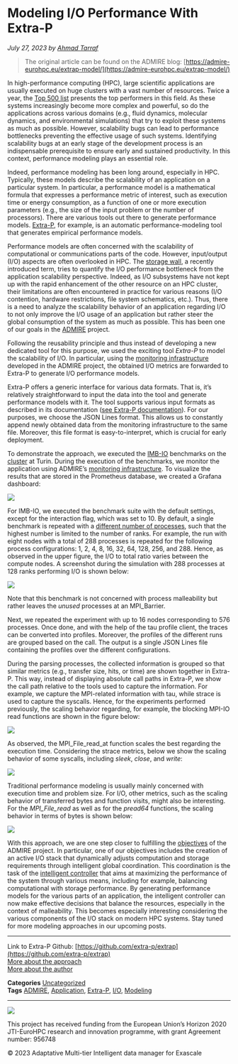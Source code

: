 

Modeling I/O Performance With Extra-P
=====================================
*July 27, 2023 by [Ahmad Tarraf](https://admire-eurohpc.eu/author/ahmad/ "View all posts by Ahmad Tarraf")*

> The original article can be found on the ADMIRE blog: [https://admire-eurohpc.eu/extrap-model/](https://admire-eurohpc.eu/extrap-model/)

In high-performance computing (HPC), large scientific applications are usually executed on huge clusters with a vast number of resources. Twice a year, the [Top 500 list](https://www.top500.org/lists/) presents the top performers in this field. As these systems increasingly become more complex and powerful, so do the applications across various domains (e.g., fluid dynamics, molecular dynamics, and environmental simulations) that try to exploit these systems as much as possible. However, scalability bugs can lead to performance bottlenecks preventing the effective usage of such systems. Identifying scalability bugs at an early stage of the development process is an indispensable prerequisite to ensure early and sustained productivity. In this context, performance modeling plays an essential role.

Indeed, performance modeling has been long around, especially in HPC. Typically, these models describe the scalability of an application on a particular system. In particular, a performance model is a mathematical formula that expresses a performance metric of interest, such as execution time or energy consumption, as a function of one or more execution parameters (e.g., the size of the input problem or the number of processors). There are various tools out there to generate performance models. [Extra-P](https://github.com/extra-p/extrap), for example, is an automatic performance-modeling tool that generates empirical performance models.

Performance models are often concerned with the scalability of computational or communications parts of the code. However, input/output (I/O) aspects are often overlooked in HPC. The [storage wall](https://link.springer.com/article/10.1631/FITEE.1601336), a recently introduced term, tries to quantify the I/O performance bottleneck from the application scalability perspective. Indeed, as I/O subsystems have not kept up with the rapid enhancement of the other resource on an HPC cluster, their limitations are often encountered in practice for various reasons (I/O contention, hardware restrictions, file system schematics, etc.). Thus, there is a need to analyze the scalability behavior of an application regarding I/O to not only improve the I/O usage of an application but rather steer the global consumption of the system as much as possible. This has been one of our goals in the [ADMIRE](https://admire-eurohpc.eu/) project.

Following the reusability principle and thus instead of developing a new dedicated tool for this purpose, we used the exciting tool _Extra-P_ to model the scalability of I/O. In particular, using the [monitoring infrastructure](https://admire-eurohpc.eu/towards-i-o-nmonitoring-at-scale/) developed in the ADMIRE project, the obtained I/O metrics are forwarded to Extra-P to generate I/O performance models.

Extra-P offers a generic interface for various data formats. That is, it’s relatively straightforward to input the data into the tool and generate performance models with it. The tool supports various input formats as described in its documentation ([see Extra-P documentation](https://github.com/extra-p/extrap/blob/master/docs/file-formats.md)). For our purposes, we choose the JSON Lines format. This allows us to constantly append newly obtained data from the monitoring infrastructure to the same file. Moreover, this file format is easy-to-interpret, which is crucial for early deployment.

To demonstrate the approach, we executed the [IMB-IO](https://www.intel.com/content/www/us/en/docs/mpi-library/user-guide-benchmarks/2021-2/overview.html) benchmarks on the [cluster](https://hpc4ai.unito.it/documentation/) at Turin. During the execution of the benchmarks, we monitor the application using ADMIRE’s [monitoring infrastructure](https://admire-eurohpc.eu/towards-i-o-nmonitoring-at-scale/). To visualize the results that are stored in the Prometheus database, we created a Grafana dashboard:

![](images/modeling-io-performance/image.png)


For IMB-IO, we executed the benchmark suite with the default settings, except for the interaction flag, which was set to 10. By default, a single benchmark is repeated with a [different number of processes](https://www.intel.com/content/www/us/en/docs/mpi-library/user-guide-benchmarks/2021-2/running-intel-r-mpi-benchmarks.html#RUNNING), such that the highest number is limited to the number of ranks. For example, the run with eight nodes with a total of 288 processes is repeated for the following process configurations: 1, 2, 4, 8, 16, 32, 64, 128, 256, and 288. Hence, as observed in the upper figure, the I/O to total ratio varies between the compute nodes. A screenshot during the simulation with 288 processes at 128 ranks performing I/O is shown below:

![](images/modeling-io-performance/image-1.png)

Note that this benchmark is not concerned with process malleability but rather leaves the _unused_ processes at an MPI\_Barrier.

Next, we repeated the experiment with up to 16 nodes corresponding to 576 processes. Once done, and with the help of the tau profile client, the traces can be converted into profiles. Moreover, the profiles of the different runs are grouped based on the call. The output is a single JSON Lines file containing the profiles over the different configurations.

During the parsing processes, the collected information is grouped so that similar metrics (e.g., transfer size, hits, or time) are shown together in Extra-P. This way, instead of displaying absolute call paths in Extra-P, we show the call path relative to the tools used to capture the information. For example, we capture the MPI-related information with tau, while strace is used to capture the syscalls. Hence, for the experiments performed previously, the scaling behavior regarding, for example, the blocking MPI-IO read functions are shown in the figure below:

![](images/modeling-io-performance/image-4-2000x1168.png)

As observed, the MPI\_File\_read\_at function scales the best regarding the execution time. Considering the strace metrics, below we show the scaling behavior of some syscalls, including _sleek_, _close_, and _write_:

![](images/modeling-io-performance/image-2-2000x1168.png)

Traditional performance modeling is usually mainly concerned with execution time and problem size. For I/O, other metrics, such as the scaling behavior of transferred bytes and function visits, might also be interesting. For the _MPI\_File\_read_ as well as for the _pread64_ functions, the scaling behavior in terms of bytes is shown below:

![](images/modeling-io-performance/image-3-2000x1168.png)

With this approach, we are one step closer to fulfilling the [objectives](https://admire-eurohpc.eu/33-2/objectives/) of the ADMIRE project. In particular, one of our objectives includes the creation of an active I/O stack that dynamically adjusts computation and storage requirements through intelligent global coordination. This coordination is the task of the [intelligent controller](https://admire-eurohpc.eu/) that aims at maximizing the performance of the system through various means, including for example, balancing computational with storage performance. By generating performance models for the various parts of an application, the intelligent controller can now make effective decisions that balance the resources, especially in the context of malleability. This becomes especially interesting considering the various components of the I/O stack on modern HPC systems. Stay tuned for more modeling approaches in our upcoming posts.

----------------------------------------------------------------------------------------------
Link to Extra-P Github: [https://github.com/extra-p/extrap](https://github.com/extra-p/extrap)  
[More about the approach](https://hal.science/hal-04093528/)  
[More about the author](https://www.linkedin.com/in/dr-ahmad-tarraf-8b6942118/?originalSubdomain=de)

**Categories** [Uncategorized](https://admire-eurohpc.eu/category/uncategorized/)  
**Tags** [ADMIRE](https://admire-eurohpc.eu/tag/admire/), [Application](https://admire-eurohpc.eu/tag/application/), [Extra-P](https://admire-eurohpc.eu/tag/extra-p/), [I/O](https://admire-eurohpc.eu/tag/i-o/), [Modeling](https://admire-eurohpc.eu/tag/modeling/)

-----------
<img src="images/modeling-io-performance/euroHPC_logo.jpeg"  style="max-height:200px"/>

This project has received funding from the European Union’s Horizon 2020 JTI-EuroHPC research and innovation programme, with grant Agreement number: 956748

© 2023 Adaptative Multi-tier Intelligent data manager for Exascale 